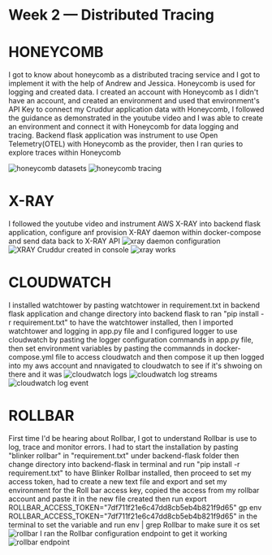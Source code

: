 # Week 2 — Distributed Tracing

# HONEYCOMB
I got to know about honeycomb as a distributed tracing service and I got to implement it with the help of Andrew and Jessica. Honeycomb is used for logging and created data. I created an account with Honeycomb as I didn't have an account, and created an environment and used that environment's API Key to connect my Cruddur application data with Honeycomb, I followed the guidance as demonstrated in the youtube video and I was able to create an environment and connect it with Honeycomb for data logging and tracing. Backend flask application was instrument to use Open Telemetry(OTEL) with Honeycomb as the provider, then I ran quries to explore traces within Honeycomb 

![honeycomb datasets](https://user-images.githubusercontent.com/111932225/222900213-7fb78766-38dd-4510-9b17-f15da347d1c4.png)
![honeycomb tracing](https://user-images.githubusercontent.com/111932225/222900215-f4321596-1fe9-4e39-8c73-39496389e1db.png)

# X-RAY
I followed the youtube video and instrument AWS X-RAY into backend flask application, configure anf provision X-RAY daemon within docker-compose and send data back to X-RAY API
![xray daemon configuration](https://user-images.githubusercontent.com/111932225/222902301-eedafb6c-51a5-498c-a935-4aed0726f9df.png)
![XRAY Cruddur created in console](https://user-images.githubusercontent.com/111932225/222902328-19a0f81c-db0d-4b4b-b446-3d24f8c8c12c.png)
![xray works](https://user-images.githubusercontent.com/111932225/222902341-ddedb91a-150f-4bc5-95e7-40935dabd65f.png)


# CLOUDWATCH
I installed watchtower by pasting watchtower in requirement.txt in backend flask application and change directory into backend flask to ran "pip install -r requirement.txt" to have the watchtower installed, then I imported watchtower and logging in app.py file and I configured logger to use cloudwatch by pasting the logger configuration commands in app.py file, then set environment variables by pasting the commannds in docker-compose.yml file to access cloudwatch and then compose it up then logged into my aws account and nnavigated to cloudwatch to see if it's shwoing on there and it was
![cloudwatch logs](https://user-images.githubusercontent.com/111932225/222904381-454fc54d-e1f3-49fd-975d-4e07830977ad.png)
![cloudwatch log streams](https://user-images.githubusercontent.com/111932225/222904418-d0fb5fb4-e61d-4dd2-a4a2-ecd0d7f6330a.png)
![cloudwatch log event](https://user-images.githubusercontent.com/111932225/222904422-b9def0ca-f2bf-48f8-b6a0-5da04ec3ae2a.png)


# ROLLBAR
First time I'd be hearing about Rollbar, I got to understand Rollbar is use to log, trace and monitor errors. I had to start the installation by pasting "blinker rollbar" in "requirement.txt" under backend-flask folder then change directory into backend-flask in terminal and run "pip install -r requirement.txt" to have Blinker Rollbar installed, then proceed to set my access token, had to create a new text file and export and set my environment for the Roll bar access key, copied the access from my rollbar account and paste it in the new file created then run export ROLLBAR_ACCESS_TOKEN="7df711f21e6c47dd8cb5eb4b821f9d65" gp env ROLLBAR_ACCESS_TOKEN="7df711f21e6c47dd8cb5eb4b821f9d65" in the terminal to set the variable and run env | grep Rollbar to make sure it os set
![rollbar](https://user-images.githubusercontent.com/111932225/222910232-6d7b1e50-9960-486d-94ce-31ad15e558a3.png)
I ran the Rollbar configuration endpoint to get it working
![rollbar endpoint](https://user-images.githubusercontent.com/111932225/222965656-7beacb2e-aca4-442a-baee-48c25a0995aa.png)

